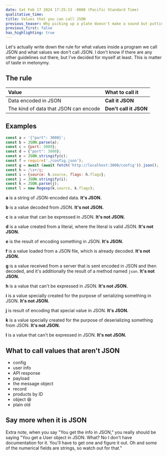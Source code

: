 ```yaml
---
date: Sat Feb 17 2024 17:25:13 -0800 (Pacific Standard Time)
qualitative_time: 
title: Values that you can call JSON
previous_teaser: Why picking up a plate doesn't make a sound but putting it down does
previous_first: false
has_highlighting: true
---
```

Let's actually write down the rule for what values inside a program we call JSON and what values we don't call JSON.
I don't know if there are any other guidelines out there, but I've decided for myself at least.
This is matter of taste in metonymy.

## The rule

| Value                                 | What to call it        |
|:--------------------------------------|:-----------------------|
| Data encoded in JSON                  | **Call it JSON**       |
| The kind of data that JSON can encode | **Don't call it JSON** |

## Examples

```js
const a = '{"port": 3000}';
const b = JSON.parse(a);
const c = {port: 3000};
const d = {"port": 3000};
const e = JSON.stringify(c);
const f = require('./config.json');
const g = await (await fetch('http://localhost:3000/config')).json();
const h = /\s+/g;
const i = {source: h.source, flags: h.flags};
const j = JSON.stringify(i);
const k = JSON.parse(j);
const l = new Regexp(k.source, k.flags);
```

**a** is a string of JSON-encoded data.
**It's JSON.**

**b** is a value decoded from JSON.
**It's not JSON.**

**c** is a value that can be expressed in JSON.
**It's not JSON.**

**d** is a value created from a literal, where the literal is valid JSON.
**It's not JSON.**

**e** is the result of encoding something in JSON.
**It's JSON.**

**f** is a value loaded from a JSON file, which is already decoded.
**It's not JSON.**

**g** is a value received from a server that is sent encoded in JSON and then decoded, and it's additionally the result of a method named `json`.
**It's not JSON.**

**h** is a value that can't be expressed in JSON.
**It's not JSON.**

**i** is a value specially created for the purpose of serializing something in JSON.
**It's not JSON.**

**j** is result of encoding that special value in JSON.
**It's JSON.**

**k** is a value specially created for the purpose of deserializing something from JSON.
**It's not JSON.**

**l** is a value that can't be expressed in JSON.
**It's not JSON.**

## What to call values that aren't JSON

- config
- user info
- API response
- payload
- the message object
- record
- products by ID
- object 😆
- plain old

## Say more when it is JSON

Extra note, when you say "You get the info in JSON,"
you really should be saying "You get a User object in JSON.
What?
No I don't have documentation for it.
You'll have to get one and figure it out.
Oh and some of the numerical fields are strings, so watch out for that."
